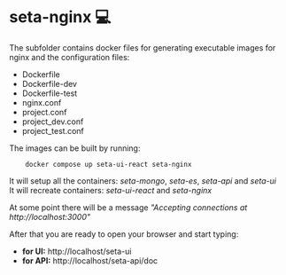 # seta-nginx 💻 

The subfolder contains docker files for generating executable images for nginx and the configuration files:

* Dockerfile
* Dockerfile-dev
* Dockerfile-test
* nginx.conf
* project.conf
* project_dev.conf
* project_test.conf


The images can be built by running:
```
    docker compose up seta-ui-react seta-nginx
```
It will setup all the containers: _seta-mongo_, _seta-es_, _seta-api_ and _seta-ui_ \
It will recreate containers: _seta-ui-react_ and _seta-nginx_ 

At some point there will be a message *"Accepting connections at http://localhost:3000"*


After that you are ready to open your browser and start typing:  
* **for UI:** http://localhost/seta-ui
* **for API:** http://localhost/seta-api/doc
